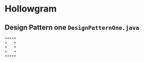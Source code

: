 # Hollowgram


## Design Pattern one `DesignPatternOne.java`

```
*****
*   *
*   *
*   *
*****
```
